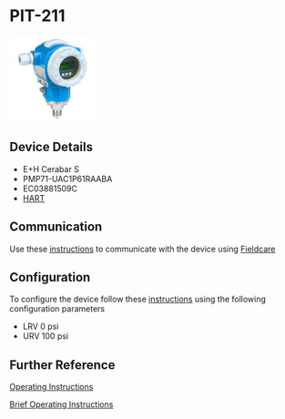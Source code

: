 # PIT-211

![](../images/device_images/cerabar_s.jpg)

## Device Details
+ E+H Cerabar S
+ PMP71-UAC1P61RAABA
+ EC03881509C
+ [HART](../protocols/hart/hart.md)

## Communication
Use these [instructions](../protocols/hart/hart.md) to communicate with the device using [Fieldcare](../fieldcare/fieldcare.md)

## Configuration
To configure the device follow these [instructions](../commissioning_instructions/cerabar_s_hart.md) using the following configuration parameters

+ LRV 0 psi
+ URV 100 psi

## Further Reference
[Operating Instructions](../manuals/cerabar_s_operating_hart.pdf)

[Brief Operating Instructions](../manuals/cerabar_s_brief_hart.pdf)
